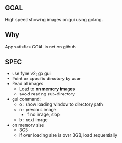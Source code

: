 ## GOAL
High speed showing images on gui using golang.

## Why
App satisfies GOAL is not on github.

## SPEC
* use fyne v2; go gui
* Point on specific directory by user
* Read all images
  * Load to **on memory images**
  * avoid reading sub-directory
* gui command:
  * o : show loading window to directory path
  * n : previous image
    * if no image, stop
  * b : next image
* on memory size
   * 3GB
   * if over loading size is over 3GB, load sequentially
